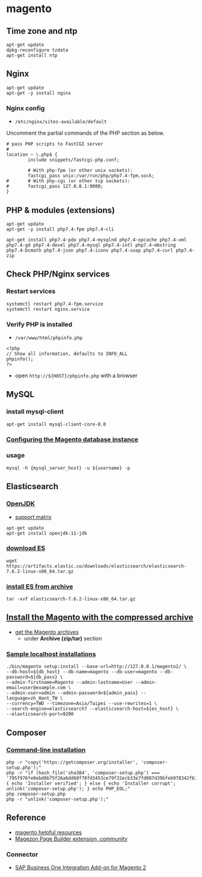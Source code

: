 # magento

## Time zone and ntp
```
apt-get update
dpkg-reconfigure tzdata
apt-get install ntp
```

## Nginx
```
apt-get update
apt-get -y install nginx
```

### Nginx config
* `/etc/nginx/sites-available/default`

Uncomment the partial commands of the PHP section as below.

```
# pass PHP scripts to FastCGI server                                                                       
#                                                                                                          
location ~ \.php$ {                                                                                        
        include snippets/fastcgi-php.conf;                                                                 

        # With php-fpm (or other unix sockets):                                                            
        fastcgi_pass unix:/var/run/php/php7.4-fpm.sock;                                                    
#       # With php-cgi (or other tcp sockets):                                                             
#       fastcgi_pass 127.0.0.1:9000;                                                                       
}   
```

## PHP & modules (extensions)
```
apt-get update
apt-get -y install php7.4-fpm php7.4-cli
```

```
apt-get install php7.4-pdo php7.4-mysqlnd php7.4-opcache php7.4-xml php7.4-gd php7.4-devel php7.4-mysql php7.4-intl php7.4-mbstring php7.4-bcmath php7.4-json php7.4-iconv php7.4-soap php7.4-curl php7.4-zip
```

## Check PHP/Nginx services
### Restart services
```
systemctl restart php7.4-fpm.service
systemctl restart nginx.service 
```

### Verify PHP is installed
* `/var/www/html/phpinfo.php`
```
<?php
// Show all information, defaults to INFO_ALL
phpinfo();
?>
```

* open `http://${HOST}/phpinfo.php` with a browser 

## MySQL
### install mysql-client
```
apt-get install mysql-client-core-8.0
```

### [Configuring the Magento database instance](https://devdocs.magento.com/guides/v2.4/install-gde/prereq/mysql.html#instgde-prereq-mysql-config)

### usage
```
mysql -h {mysql_server_host} -u ${username} -p 
```

## Elasticsearch
### [OpenJDK](https://openjdk.java.net/)
* [support matrix](https://www.elastic.co/support/matrix#matrix_jvm)
```
apt-get update
apt-get install openjdk-11-jdk
```

### [download ES](https://www.elastic.co/downloads/past-releases/elasticsearch-7-6-2)
```
wget https://artifacts.elastic.co/downloads/elasticsearch/elasticsearch-7.6.2-linux-x86_64.tar.gz
```

### [install ES from archive](https://www.elastic.co/guide/en/elasticsearch/reference/current/targz.html)
```
tar -xvf elasticsearch-7.6.2-linux-x86_64.tar.gz
```

## [Install the Magento with the compressed archive](https://devdocs.magento.com/guides/v2.4/install-gde/prereq/zip_install.html)
* [get the Magento archives](https://magento.com/tech-resources/download)
  * under **Archive (zip/tar)** section

### [Sample localhost installations](https://devdocs.magento.com/guides/v2.4/install-gde/install/cli/install-cli-install.html#install-cli-example)
```
./bin/magento setup:install --base-url=http://127.0.0.1/magento2/ \
--db-host=${db_host} --db-name=magento --db-user=magento --db-password=${db_pass} \
--admin-firstname=Magento --admin-lastname=User --admin-email=user@example.com \
--admin-user=admin --admin-password=${admin_pass} --language=zh_Hant_TW \
--currency=TWD --timezone=Asia/Taipei --use-rewrites=1 \
--search-engine=elasticsearch7 --elasticsearch-host=${es_host} \
--elasticsearch-port=9200
```


## Composer 
### [Command-line installation](https://getcomposer.org/download/)
```
php -r "copy('https://getcomposer.org/installer', 'composer-setup.php');"
php -r "if (hash_file('sha384', 'composer-setup.php') === '795f976fe0ebd8b75f26a6dd68f78fd3453ce79f32ecb33e7fd087d39bfeb978342fb73ac986cd4f54edd0dc902601dc') { echo 'Installer verified'; } else { echo 'Installer corrupt'; unlink('composer-setup.php'); } echo PHP_EOL;"
php composer-setup.php
php -r "unlink('composer-setup.php');"
```


## Reference
* [magento helpful resources](https://devdocs.magento.com/guides/v2.4/install-gde/install-resources-parent.html)
* [Magezon Page Builder extension, community](https://www.magezon.com/magezon-page-builder-for-magento-2.html)
### Connector
* [SAP Business One Integration Add-on for Magento 2](https://firebearstudio.com/sap-business-one-integration-add-on-for-magento-2.html)
